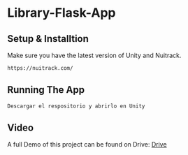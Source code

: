 # Library-Flask-App

## Setup & Installtion

Make sure you have the latest version of Unity and Nuitrack.

```bash
https://nuitrack.com/
```

## Running The App

```bash
Descargar el respositorio y abrirlo en Unity
```


## Video
A full Demo of this project can be found on Drive: [Drive](https://drive.google.com/file/d/1TdilZmxle5b_CYwkQhhi69uyDhMkvnmF/view?usp=sharing)




